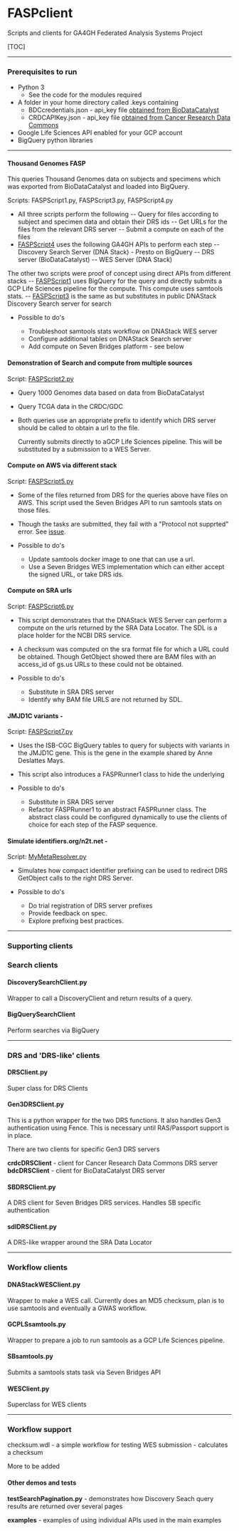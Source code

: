 # FASPclient
 Scripts and clients for GA4GH Federated Analysis Systems Project

[TOC]



------

### **Prerequisites to run**

- Python 3
  - See the code for the modules required
- A folder in your home directory called .keys containing
  - BDCcredentials.json - api_key file [obtained from BioDataCatalyst](https://gen3.biodatacatalyst.nhlbi.nih.gov/identity)
  - CRDCAPIKey.json - api_key file [obtained from Cancer Research Data Commons](https://nci-crdc.datacommons.io/identity)
- Google Life Sciences API enabled for your GCP account
- BigQuery python libraries

------

#### Thousand Genomes FASP

This queries Thousand Genomes data on subjects and specimens which was exported from BioDataCatalyst and loaded into BigQuery.

Scripts: FASPScript1.py, FASPScript3.py, FASPScript4.py

- All three scripts perform the following
-- Query for files according to subject and specimen data and obtain their DRS ids
-- Get URLs for the files from the relevant DRS server
-- Submit a compute on each of the files
- [FASPScript4](https://github.com/ianfore/FASPclient/blob/master/FASPScript4.py) uses the following GA4GH APIs to perform each step
-- Discovery Search Server (DNA Stack) - Presto on BigQuery
-- DRS server (BioDataCatalyst)
-- WES Server (DNA Stack)

The other two scripts were proof of concept using direct APIs from different stacks
-- [FASPScript1](https://github.com/ianfore/FASPclient/blob/master/FASPScript1.py) uses BigQuery for the query and directly submits a GCP Life Sciences pipeline for the compute. This compute uses samtools stats.
-- [FASPScript3](https://github.com/ianfore/FASPclient/blob/master/FASPScript3.py) is the same as but substitutes in public DNAStack Discovery Search server for search

- Possible to do's

  - Troubleshoot samtools stats workflow on DNAStack WES server 
  - Configure additional tables on DNAStack Search server 
  - Add compute on Seven Bridges platform - see below

#### Demonstration of Search and compute from multiple sources 

Script: [FASPScript2.py](https://github.com/ianfore/FASPclient/blob/master/FASPScript2.py)


- Query 1000 Genomes data based on data from BioDataCatalyst

- Query TCGA data in the CRDC/GDC

- Both queries use an appropriate prefix to identify which DRS server should be called to obtain a url to the file.

  Currently submits directly to aGCP Life Sciences pipeline. This will be substituted by a submission to a WES Server.

#### Compute on AWS via different stack 

Script: [FASPScript5.py](https://github.com/ianfore/FASPclient/blob/master/FASPScript5.py)


- Some of the files returned from DRS for the queries above have files on AWS. This script used the Seven Bridges API to run samtools stats on those files.
- Though the tasks are submitted, they fail with a "Protocol not supprted" error.  See [issue](https://github.com/ga4gh/cloud-interop-testing/issues/109).
- Possible to do's

  - Update samtools docker image to one that can use a url.
  - Use a Seven Bridges WES implementation which can either accept the signed URL, or take DRS ids.

#### Compute on SRA urls 

Script: [FASPScript6.py](https://github.com/ianfore/FASPclient/blob/master/FASPScript6.py)


- This script demonstrates that the DNAStack WES Server can perform a compute on the urls returned by the SRA Data Locator. The SDL is a place holder for the NCBI DRS service.
- A checksum was computed on the sra format file for which a URL could be obtained. Though GetObject showed there are BAM files with an access_id of gs.us URLs to these could not be obtained.
- Possible to do's

  - Substitute in SRA DRS server
  - Identify why BAM file URLS are not returned by SDL.

####  JMJD1C variants - 

Script: [FASPScript7.py](https://github.com/ianfore/FASPclient/blob/master/FASPScript7.py)


- Uses the ISB-CGC BigQuery tables to query for subjects with variants in the JMJD1C gene.  This is the gene in the example shared by Anne Deslattes Mays.
- This script also introduces a FASPRunner1 class to hide the underlying
- Possible to do's

  - Substitute in SRA DRS server
  - Refactor FASPRunner1 to an abstract FASPRunner class. The abstract class could be configured dynamically to use the clients of choice for each step of the FASP sequence.

####  Simulate identifiers.org/n2t.net - 

Script: [MyMetaResolver.py](https://github.com/ianfore/FASPclient/blob/master/FASPScript7.py)


- Simulates how compact identifier prefixing can be used to redirect DRS GetObject calls to the right DRS Server.
- Possible to do's

  - Do trial registration of DRS server prefixes
  - Provide feedback on spec.
  - Explore prefixing best practices.

------

### **Supporting clients**

### **Search clients**

#### DiscoverySearchClient.py

Wrapper to call a DiscoveryClient and return results of a query.

#### BigQuerySearchClient

Perform searches via BigQuery

------

### **DRS and 'DRS-like' clients**

#### DRSClient.py

Super class for DRS Clients

#### **Gen3DRSClient.py**

This is a python wrapper for the two DRS functions. It also handles Gen3 authentication using Fence. This is necessary until RAS/Passport support is in place.

There are two clients for specific Gen3 DRS servers

**crdcDRSClient** - client for Cancer Research Data Commons DRS server
**bdcDRSClient** - client for BioDataCatalyst DRS server

#### SBDRSClient.py

A DRS client for Seven Bridges DRS services. Handles SB specific authentication

#### sdlDRSClient.py

A DRS-like wrapper around the SRA Data Locator

------



### Workflow clients

#### DNAStackWESClient.py

Wrapper to make a WES call. Currently does an MD5 checksum, plan is to use samtools and eventually a GWAS workflow. 

#### **GCPLSsamtools.py**

Wrapper to prepare a job to run samtools as a GCP Life Sciences pipeline. 

#### SBsamtools.py

Submits a samtools stats task via Seven Bridges API

#### WESClient.py

Superclass for WES clients

------

### **Workflow support**

checksum.wdl - a simple workflow for testing WES submission - calculates a checksum

More to be added

#### Other demos and tests

**testSearchPagination.py** - demonstrates how Discovery Seach query results are returned over several pages

**examples** - examples of using individual APIs used in the main examples 



